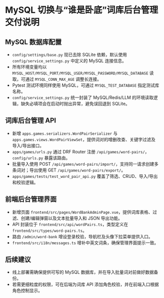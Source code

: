 # MySQL 切换与“谁是卧底”词库后台管理交付说明

## MySQL 数据库配置

- `config/settings/base.py` 现已去除 SQLite 依赖，默认使用 `config/service_settings.py` 中定义的 MySQL 连接信息。
- 所有环境变量均以 `MYSQL_HOST/MYSQL_PORT/MYSQL_USER/MYSQL_PASSWORD/MYSQL_DATABASE` 读取，可通过 `MYSQL_CONN_MAX_AGE` 调整长连接。
- Pytest 测试环境同样使用 MySQL，可通过 `MYSQL_TEST_DATABASE` 指定测试库名称。
- `config/service_settings.py` 统一封装了 MySQL/Redis/LLM 的环境读取逻辑，缺失必填项会在启动时抛出异常，避免误回退到 SQLite。

## 词库后台管理 API

- 新增 `apps.games.serializers.WordPairSerializer` 与 `apps.games.views.WordPairViewSet`，提供词对的增删改查、关键字过滤及导入/导出接口。
- `apps/games/urls.py` 通过 DRF Router 注册 `/api/games/word-pairs/`，`config/urls.py` 暴露该路由。
- 批量导入使用 POST `/api/games/word-pairs/import/`，支持同一请求创建多条词对；导出使用 GET `/api/games/word-pairs/export/`。
- `apps/games/tests/test_word_pair_api.py` 覆盖了筛选、CRUD、导入/导出和校验逻辑。

## 前端后台管理界面

- 新增页面 `frontend/src/pages/WordBankAdminPage.vue`，提供词库表格、过滤、创建/编辑弹窗以及文本批量导入和 JSON 导出功能。
- API 封装位于 `frontend/src/api/wordPairs.ts`，类型定义在 `frontend/src/types/word-pairs.ts`。
- 路由 `/admin/word-bank` 增设登录校验，导航栏及头像下拉菜单提供入口。
- `frontend/src/i18n/messages.ts` 增补中英文词条，确保管理界面提示一致。

## 后续建议

- 线上部署需确保提供可写的 MySQL 数据库，并在导入批量词对前做好数据备份。
- 若需更细粒度的权限，可在后端为词库 API 添加角色校验，并在前端入口根据角色控制显示。
